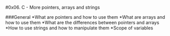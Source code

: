#0x06. C - More pointers, arrays and strings

###General
*What are pointers and how to use them
*What are arrays and how to use them
*What are the differences between pointers and arrays
*How to use strings and how to manipulate them
*Scope of variables
